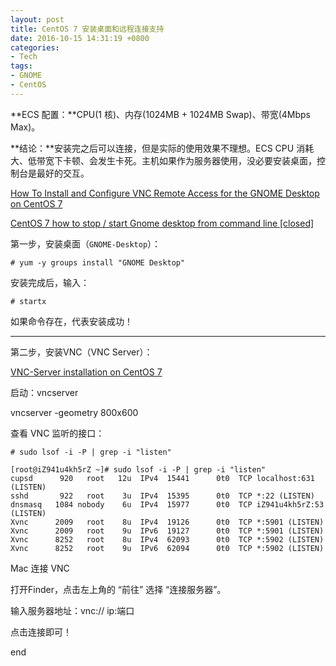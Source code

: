 ```yaml
---
layout: post
title: CentOS 7 安装桌面和远程连接支持
date: 2016-10-15 14:31:19 +0800
categories:
- Tech
tags:
- GNOME
- CentOS
---
```


**ECS 配置：**CPU(1 核)、内存(1024MB + 1024MB Swap)、带宽(4Mbps Max)。

**结论：**安装完之后可以连接，但是实际的使用效果不理想。ECS CPU 消耗大、低带宽下卡顿、会发生卡死。主机如果作为服务器使用，没必要安装桌面，控制台是最好的交互。

<!-- more -->

[How To Install and Configure VNC Remote Access for the GNOME Desktop on CentOS 7](https://www.digitalocean.com/community/tutorials/how-to-install-and-configure-vnc-remote-access-for-the-gnome-desktop-on-centos-7)

[CentOS 7 how to stop / start Gnome desktop from command line [closed]](http://stackoverflow.com/questions/39012285/centos-7-how-to-stop-start-gnome-desktop-from-command-line)

第一步，安装桌面（`GNOME-Desktop`）：

```
# yum -y groups install "GNOME Desktop" 
```
安装完成后，输入：

```
# startx 
```

如果命令存在，代表安装成功！

----

第二步，安装VNC（VNC Server）：

[VNC-Server installation on CentOS 7](https://www.howtoforge.com/vnc-server-installation-on-centos-7)

启动：vncserver

vncserver -geometry 800x600

查看 VNC 监听的接口：

```	
# sudo lsof -i -P | grep -i "listen"

```

```
[root@iZ941u4kh5rZ ~]# sudo lsof -i -P | grep -i "listen"
cupsd      920   root   12u  IPv4  15441      0t0  TCP localhost:631 (LISTEN)
sshd       922   root    3u  IPv4  15395      0t0  TCP *:22 (LISTEN)
dnsmasq   1084 nobody    6u  IPv4  15977      0t0  TCP iZ941u4kh5rZ:53 (LISTEN)
Xvnc      2009   root    8u  IPv4  19126      0t0  TCP *:5901 (LISTEN)
Xvnc      2009   root    9u  IPv6  19127      0t0  TCP *:5901 (LISTEN)
Xvnc      8252   root    8u  IPv4  62093      0t0  TCP *:5902 (LISTEN)
Xvnc      8252   root    9u  IPv6  62094      0t0  TCP *:5902 (LISTEN)
```


Mac 连接 VNC

打开Finder，点击左上角的 “前往” 选择 “连接服务器”。

输入服务器地址：vnc:// ip:端口

点击连接即可！

end







